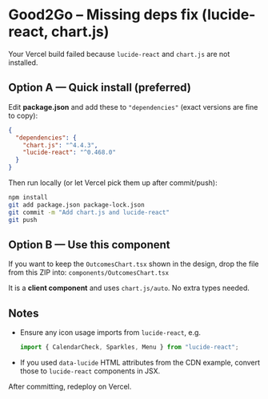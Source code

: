 
# Good2Go – Missing deps fix (lucide-react, chart.js)

Your Vercel build failed because `lucide-react` and `chart.js` are not installed.

## Option A — Quick install (preferred)
Edit **package.json** and add these to `"dependencies"` (exact versions are fine to copy):

```json
{
  "dependencies": {
    "chart.js": "^4.4.3",
    "lucide-react": "^0.468.0"
  }
}
```

Then run locally (or let Vercel pick them up after commit/push):
```bash
npm install
git add package.json package-lock.json
git commit -m "Add chart.js and lucide-react"
git push
```

## Option B — Use this component
If you want to keep the `OutcomesChart.tsx` shown in the design, drop the file from this ZIP into:
`components/OutcomesChart.tsx`

It is a **client component** and uses `chart.js/auto`. No extra types needed.

## Notes
- Ensure any icon usage imports from `lucide-react`, e.g.
  ```ts
  import { CalendarCheck, Sparkles, Menu } from "lucide-react";
  ```
- If you used `data-lucide` HTML attributes from the CDN example, convert those to `lucide-react` components in JSX.

After committing, redeploy on Vercel.
